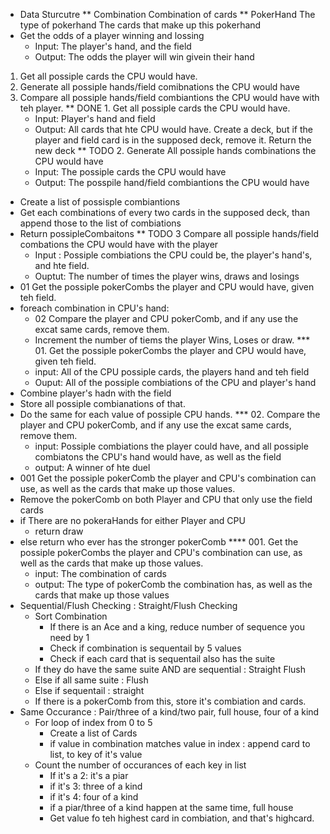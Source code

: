 * Data Sturcutre
** Combination
	Combination of cards
** PokerHand
	The type of pokerhand
	The  cards that make up this pokerhand
* Get the odds of a player winning and lossing
	- Input: The player's hand, and the field
	- Output: The odds the player will win givein their hand
1. Get all possiple cards the CPU would have.
2. Generate all possiple hands/field comibnations the CPU would have
3. Compare all possiple hands/field combiantions the CPU would have with teh player.
** DONE 1.  Get all possiple cards the CPU would have.
	- Input: Player's hand and field
	- Output: All cards that hte CPU would have.
Create a deck, but if the player and field card is in the supposed deck, remove it.
Return the new deck
** TODO 2. Generate All possiple hands combinations the CPU would have
	- Input: The possiple cards the CPU would have
	- Output: The posspile hand/field combiantions the CPU would have
- Create a list of possisple combiantions
- Get each combinations of every two cards in the supposed deck, than append those to the list of combiations
- Return possipleCombaitons
** TODO 3 Compare all possiple hands/field combations the CPU would have with the player
	- Input : Possiple combiations the CPU could be, the player's hand's, and hte field.
	- Ouptut: The number of times the player wins, draws and losings
- 01 Get the possiple pokerCombs the player and CPU would have, given teh field.
- foreach combination in CPU's hand:
	- 02  Compare the player and CPU pokerComb, and if any use the excat same cards, remove them.
	- Increment the number of tiems the player Wins, Loses or draw.
*** 01. Get the possiple pokerCombs the player and CPU would have, given teh field.
	- input: All of the CPU possiple cards, the players hand and teh field
	- Ouput: All of the possiple combiations of the CPU and player's hand
- Combine player's hadn with the field
- Store all possiple combianations of that.
- Do the same for each value of possiple CPU hands.
*** 02. Compare the player and CPU pokerComb, and if any use the excat same cards, remove them.
	- input: Possiple combiations the player could have, and all possiple combiatons the CPU's hand would have, as well as the field
	- output: A winner of hte duel
- 001  Get the possiple pokerComb the player and CPU's combination can use, as well as the cards that make up those values.
- Remove the pokerComb on both Player and CPU that only use the field cards
- if There are no pokeraHands for either Player and CPU
	+ return draw
- else
	return who ever has the stronger pokerComb
**** 001. Get the possiple pokerCombs the player and CPU's combination can use, as well as the cards that make up those values.
	- input: The combination of cards
	- output: The type of pokerComb the combination has, as well as the cards that make up those values
- Sequential/Flush Checking : Straight/Flush Checking
	+ Sort Combination
		+ If there is an Ace and a king, reduce number of sequence you need by 1
		+ Check if combination is sequentail by 5 values
		+ Check if each card that is sequentail also has the suite
	- If they do have the same suite AND are sequential : Straight Flush
    - Else if all same suite :  Flush
    - Else if sequentail : straight
    - If there is a pokerComb from this, store it's combiation and cards.
- Same Occurance : Pair/three of a kind/two pair, full house, four of a kind
	+ For loop of index from 0 to 5
      + Create a list of Cards
      + if value in combination matches value in index : append card to list, to key of it's value
    + Count the number of occurances of each key in list
      + If it's a 2: it's a piar
      + if it's 3: three of a kind
      + if it's 4: four of a kind
      + if a piar/three of a kind happen at the same time, full house
      + Get value fo teh highest card in combiation, and that's highcard.
